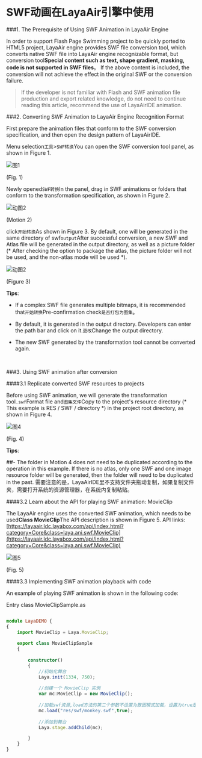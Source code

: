 # SWF动画在LayaAir引擎中使用

###1. The Prerequisite of Using SWF Animation in LayaAir Engine

In order to support Flash Page Swimming project to be quickly ported to HTML5 project, LayaAir engine provides SWF file conversion tool, which converts native SWF file into LayaAir engine recognizable format, but conversion tool**Special content such as text, shape gradient, masking, code is not supported in SWF files**。 If the above content is included, the conversion will not achieve the effect in the original SWF or the conversion failure.



> If the developer is not familiar with Flash and SWF animation file production and export related knowledge, do not need to continue reading this article, recommend the use of LayaAirIDE animation.
>



###2. Converting SWF Animation to LayaAir Engine Recognition Format

First prepare the animation files that conform to the SWF conversion specification, and then open the design pattern of LayaAirIDE.

Menu selection`工具`>`SWF转换`You can open the SWF conversion tool panel, as shown in Figure 1.

![图1](img/1.png) 


(Fig. 1)

Newly opened`SWF转换`In the panel, drag in SWF animations or folders that conform to the transformation specification, as shown in Figure 2.

![动图2](img/2.gif)  


(Motion 2)

click`开始转换`As shown in Figure 3. By default, one will be generated in the same directory of swf`output`After successful conversion, a new SWF and Atlas file will be generated in the output directory, as well as a picture folder (* After checking the option to package the atlas, the picture folder will not be used, and the non-atlas mode will be used *).

![动图2](img/3.gif)   




(Figure 3)

**Tips**:

- If a complex SWF file generates multiple bitmaps, it is recommended that`开始转换`Pre-confirmation check`是否打包为图集`。

- By default, it is generated in the output directory. Developers can enter the path bar and click on it.`更改`Change the output directory.

- The new SWF generated by the transformation tool cannot be converted again.

​



###3. Using SWF animation after conversion

####3.1 Replicate converted SWF resources to projects

Before using SWF animation, we will generate the transformation tool`.swf`Format file and`图集文件`Copy to the project's resource directory (* This example is RES / SWF / directory *) in the project root directory, as shown in Figure 4.

![图4](img/4.gif)  


(Fig. 4)

**Tips**:

##- The folder in Motion 4 does not need to be duplicated according to the operation in this example. If there is no atlas, only one SWF and one image resource folder will be generated, then the folder will need to be duplicated in the past. 需要注意的是，LayaAirIDE里不支持文件夹拖动复制，如果复制文件夹，需要打开系统的资源管理器，在系统内复制粘贴。







####3.2 Learn about the API for playing SWF animation: MovieClip

The LayaAir engine uses the converted SWF animation, which needs to be used**Class MovieClip**The API description is shown in Figure 5. API links:[https://layaair.ldc.layabox.com/api/index.html?category=Core&class=laya.ani.swf.MovieClip](https://layaair.ldc.layabox.com/api/index.html?category=Core&class=laya.ani.swf.MovieClip)

![图5](img/5.png) 


(Fig. 5)

####3.3 Implementing SWF animation playback with code

An example of playing SWF animation is shown in the following code:

Entry class MovieClipSample.as


```typescript

module LayaDEMO { 
{
  	import MovieClip = Laya.MovieClip;
	
	export class MovieClipSample 
	{
		
		constructor() 
		{
			//初始化舞台
			Laya.init(1334, 750);
			
			//创建一个 MovieClip 实例
			var mc:MovieClip = new MovieClip();
			
			//加载swf资源,load方法的第二个参数不设置为散图模式加载，设置为true是采用图集方式加载。
			mc.load("res/swf/monkey.swf",true);
			
			//添加到舞台
			Laya.stage.addChild(mc);

		}
	}
}
```

